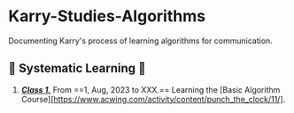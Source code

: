 # Karry-Studies-Algorithms
Documenting Karry's process of learning algorithms for communication.

## 📖 Systematic Learning 📖

1. *<u>**Class 1.**</u>*  From ==1, Aug, 2023 to XXX.== Learning the [Basic Algorithm Course][https://www.acwing.com/activity/content/punch_the_clock/11/].

